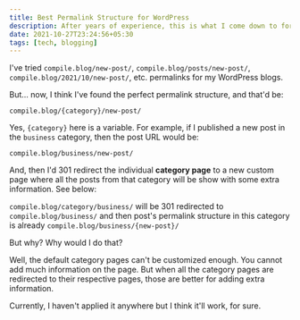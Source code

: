 ```yaml
---
title: Best Permalink Structure for WordPress
description: After years of experience, this is what I come down to for permalink structure in WordPress.
date: 2021-10-27T23:24:56+05:30
tags: [tech, blogging]
---
```


I've tried `compile.blog/new-post/`, `compile.blog/posts/new-post/`, `compile.blog/2021/10/new-post/`, etc. permalinks for my WordPress blogs.

But... now, I think I've found the perfect permalink structure, and that'd be:

`compile.blog/{category}/new-post/`

Yes, `{category}` here is a variable. For example, if I published a new post in the `business` category, then the post URL would be:

`compile.blog/business/new-post/`

And, then I'd 301 redirect the individual **category page** to a new custom page where all the posts from that category will be show with some extra information. See below:

`compile.blog/category/business/` will be 301 redirected to `compile.blog/business/` and then post's permalink structure in this category is already `compile.blog/business/{new-post}/`

But why? Why would I do that?

Well, the default category pages can't be customized enough. You cannot add much information on the page. But when all the category pages are redirected to their respective pages, those are better for adding extra information.

Currently, I haven't applied it anywhere but I think it'll work, for sure.
